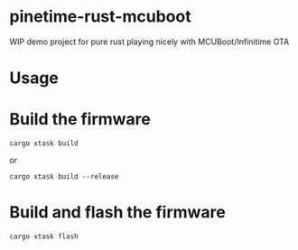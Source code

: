 # pinetime-rust-mcuboot
WIP demo project for pure rust playing nicely with MCUBoot/Infinitime OTA

# Usage
# Build the firmware
```
cargo xtask build
```
or
```
cargo xtask build --release
```

# Build and flash the firmware
```
cargo xtask flash
```